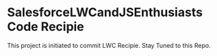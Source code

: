 # SalesforceLWCandJSEnthusiasts Code Recipie

This project is initiated to commit LWC Recipie. Stay Tuned to this Repo.
